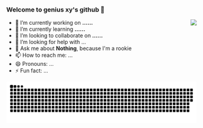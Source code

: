 ### Welcome to genius xy's github 👋

<img align="right" src="https://github-readme-stats.vercel.app/api?username=geniuxy&show_icons=true&icon_color=CE1D2D&text_color=718096&bg_color=ffffff&hide_title=true" />

- 🔭 I’m currently working on **……**
- 🌱 I’m currently learning **……**
- 👯 I’m looking to collaborate on **……**
- 🤔 I’m looking for help with ...
- 💬 Ask me about **Nothing**, because I'm a rookie
- 📫 How to reach me: ...
- 😄 Pronouns: ...
- ⚡ Fun fact: ...

![亮色](https://raw.githubusercontent.com/geniuxy/geniuxy/output/github-contribution-grid-snake.svg)
